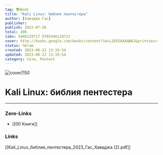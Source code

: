```yaml
---
tag: 📚Book
title: "Kali Linux: библия пентестера"
author: [Хаваджа Гас]
publisher: 
publish: 2022-07-26
total: 496
isbn: 5446129717 9785446129713
cover: http://books.google.com/books/content?id=L2GFEAAAQBAJ&printsec=frontcover&img=1&zoom=1&edge=curl&source=gbs_api
status: Читаю
created: 2023-08-22 13:19:54
updated: 2023-08-22 13:19:54
category: Сети, Pentest
---
```


![cover|150](http://books.google.com/books/content?id=L2GFEAAAQBAJ&printsec=frontcover&img=1&zoom=1&edge=curl&source=gbs_api)

# Kali Linux: библия пентестера

___
### Zero-Links
- [[00 Книги]]

### Links
 [[Kali_Linux_библия_пентестера_2023_Гас_Хаваджа (2).pdf]]